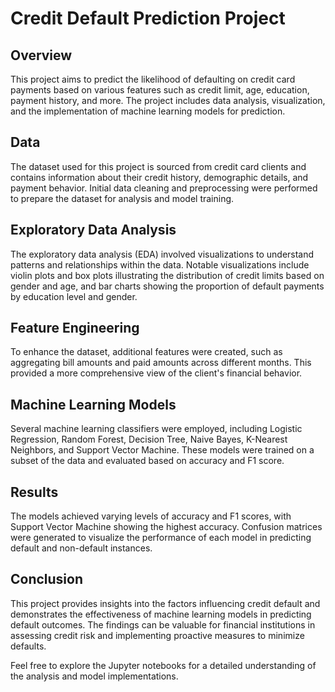 # Credit Default Prediction Project

## Overview
This project aims to predict the likelihood of defaulting on credit card payments based on various features such as credit limit, age, education, payment history, and more. The project includes data analysis, visualization, and the implementation of machine learning models for prediction.

## Data
The dataset used for this project is sourced from credit card clients and contains information about their credit history, demographic details, and payment behavior. Initial data cleaning and preprocessing were performed to prepare the dataset for analysis and model training.

## Exploratory Data Analysis
The exploratory data analysis (EDA) involved visualizations to understand patterns and relationships within the data. Notable visualizations include violin plots and box plots illustrating the distribution of credit limits based on gender and age, and bar charts showing the proportion of default payments by education level and gender.

## Feature Engineering
To enhance the dataset, additional features were created, such as aggregating bill amounts and paid amounts across different months. This provided a more comprehensive view of the client's financial behavior.

## Machine Learning Models
Several machine learning classifiers were employed, including Logistic Regression, Random Forest, Decision Tree, Naive Bayes, K-Nearest Neighbors, and Support Vector Machine. These models were trained on a subset of the data and evaluated based on accuracy and F1 score.

## Results
The models achieved varying levels of accuracy and F1 scores, with Support Vector Machine showing the highest accuracy. Confusion matrices were generated to visualize the performance of each model in predicting default and non-default instances.

## Conclusion
This project provides insights into the factors influencing credit default and demonstrates the effectiveness of machine learning models in predicting default outcomes. The findings can be valuable for financial institutions in assessing credit risk and implementing proactive measures to minimize defaults.

Feel free to explore the Jupyter notebooks for a detailed understanding of the analysis and model implementations.
